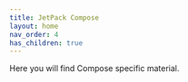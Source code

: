 ```yaml
---
title: JetPack Compose
layout: home
nav_order: 4
has_children: true
---
```


Here you will find Compose specific material.